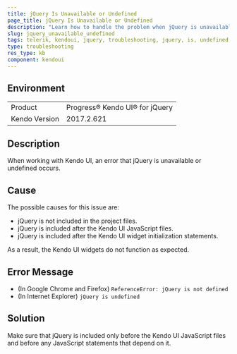 ```yaml
---
title: jQuery Is Unavailable or Undefined
page_title: jQuery Is Unavailable or Undefined
description: "Learn how to handle the problem when jQuery is unavailable or undefined when working with Kendo UI for jQuery."
slug: jquery_unavailable_undefined
tags: telerik, kendoui, jquery, troubleshooting, jquery, is, undefined, unavailable 
type: troubleshooting
res_type: kb
component: kendoui
---
```


## Environment

<table>
 <tr>
  <td>Product</td>
  <td>Progress® Kendo UI® for jQuery</td>
 </tr>
 <tr>
  <td>Kendo Version</td>
  <td>2017.2.621</td>
 </tr>
</table>

## Description 

When working with Kendo UI, an error that jQuery is unavailable or undefined occurs. 

## Cause

The possible causes for this issue are: 

* jQuery is not included in the project files.
* jQuery is included after the Kendo UI JavaScript files.
* jQuery is included after the Kendo UI widget initialization statements.

As a result, the Kendo UI widgets do not function as expected.

## Error Message 

* (In Google Chrome and Firefox) `ReferenceError: jQuery is not defined` 
* (In Internet Explorer) `jQuery is undefined` 

## Solution

Make sure that jQuery is included only before the Kendo UI JavaScript files and before any JavaScript statements that depend on it.

